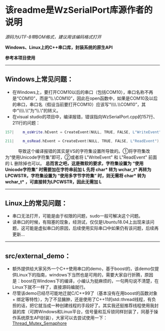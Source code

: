 # 该readme是WzSerialPort库源作者的说明

*源码为UTF-8带BOM格式，建议用该编码格式打开*



**Windows、Linux上的C++串口库，封装系统的原生API**

**参考本项目使用**

---

## Windows上常见问题：
* 在Windows上，要打开COM10以后的串口（包括COM10），串口名称不再是“COM10”，而是“\\\\.\\COM10”，因此在open函数中，如果是COM10及以后的串口，串口名（假设当前要打开COM10）应该写“\\\\\\\\.\\\\COM10”，其中“\\\\\\\\.\\\\”为“\\\\.\\”的转义。
* 在visual studio的项目中，编译报错，错误指向WzSerialPort.cpp的157行、211行的问题：
``` cpp
157|    m_osWrite.hEvent = CreateEvent(NULL, TRUE, FALSE, L"WriteEvent");
```
``` cpp
211|    m_osRead.hEvent = CreateEvent(NULL, TRUE, FALSE, L"ReadEvent");
```
&emsp;&emsp;&emsp;导致这个编译报错的其实是VS的字符集设置所导致的。①将字符集改为“使用Unicode字符集”即可，②或者将 L"WriteEvent" 和 L"ReadEvent" 前面的 L 删除掉也可以。
**总而言之吧，这是微软的要求，字符集设置为 “使用Unicode字符集” 时需要加在字符串前加 L 先将 char\* 转为 wchar_t\* 再转为 LPCWSTR，字符集设置为 “使用多字节字符集” 时，则无需将 char\* 转为 wchar_t\* ，可直接转为LPCWSTR，因此无需加 L**

---

## Linux上的常见问题：
* 串口无法打开，可能是由于权限的问题，sudo一般可解决这个问题。
* 读串口的时候，有阻塞的现象，经测试，仅仅是Ubuntu18.04上出现来该问题，这可能是虚拟串口的原因，后续使用实际串口中如果仍有该问题，后续再更新...

---

## src/external_demo：
* 额外提供给大家另外一个C++使用串口的demo，基于boost的，该demo仅提供Linux下的指南，windows下当然也是可用的，需要大家自行折腾，原因是：boost在Windows下的编译，小编认为挺麻烦的，一句两句说不清楚，在Linux下就不一样了，直接源码编就行。
* 尽管该demo已经尽可能地迁就C/C++99了（基本没有在用boost的函数对象 + 绑定等特性），为了不显臃肿，还是使用了C++11的std::thread线程，有负担的话，把它就当成一种创建线程的手段好了。其实我还挺推荐线程使用我封装的库（可跨Windows和Linux平台，信号量和互斥锁同样封装了，同基于操作系统原生API封装），大家可以去尝试使用一下：[Thread_Mutex_Semaphore](https://github.com/ayowin/Thread_Mutex_Semaphore)
